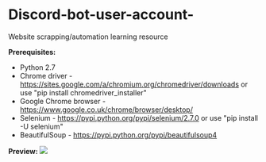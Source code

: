 # Discord-bot-user-account-
Website scrapping/automation learning resource

**Prerequisites:**
* Python 2.7
* Chrome driver - https://sites.google.com/a/chromium.org/chromedriver/downloads or use "pip install chromedriver_installer"
* Google Chrome browser - https://www.google.co.uk/chrome/browser/desktop/
* Selenium - https://pypi.python.org/pypi/selenium/2.7.0 or use "pip install -U selenium"
* BeautifulSoup - https://pypi.python.org/pypi/beautifulsoup4

**Preview:**
![](http://i.imgur.com/nX7Zjal.png)
